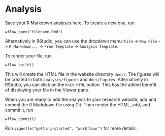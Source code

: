 # Analysis

Save your R Markdown analyses here. To create a new one, run

```
wflow_open("filename.Rmd")
```

Alternatively in RStudio, you can use the dropdown menu: `File` -> `New File` ->
`R Markdown...` -> `From Template` -> `Analysis Template`.

To render your file, run

```
wflow_build()
```

This will create the HTML file in the website directory `docs/`. The figures
will be created in both `analysis/figures` and `docs/figures`. Alternatively in 
RStudio, you can click on the `Knit HTML` button. This has the added benefit of 
displaying your file in the Viewer pane.

When you are ready to add the analysis to your research website, add and commit
the R Markdown file using Git. Then render the HTML, add, and commit it, run

```
wflow_commit()
```

Run `vignette("getting-started", "workflowr")` for more details.
